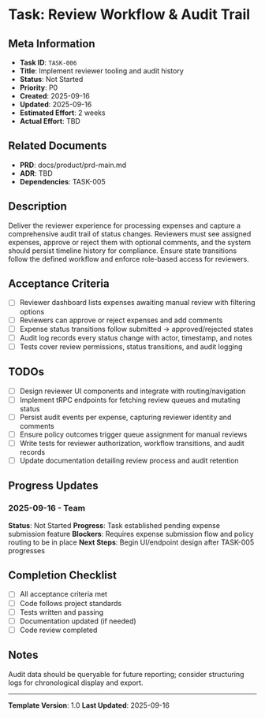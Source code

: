 # Task: Review Workflow & Audit Trail

## Meta Information

- **Task ID**: `TASK-006`
- **Title**: Implement reviewer tooling and audit history
- **Status**: Not Started
- **Priority**: P0
- **Created**: 2025-09-16
- **Updated**: 2025-09-16
- **Estimated Effort**: 2 weeks
- **Actual Effort**: TBD

## Related Documents

- **PRD**: docs/product/prd-main.md
- **ADR**: TBD
- **Dependencies**: TASK-005

## Description

Deliver the reviewer experience for processing expenses and capture a comprehensive audit trail of status changes. Reviewers must see assigned expenses, approve or reject them with optional comments, and the system should persist timeline history for compliance. Ensure state transitions follow the defined workflow and enforce role-based access for reviewers.

## Acceptance Criteria

- [ ] Reviewer dashboard lists expenses awaiting manual review with filtering options
- [ ] Reviewers can approve or reject expenses and add comments
- [ ] Expense status transitions follow submitted → approved/rejected states
- [ ] Audit log records every status change with actor, timestamp, and notes
- [ ] Tests cover review permissions, status transitions, and audit logging

## TODOs

- [ ] Design reviewer UI components and integrate with routing/navigation
- [ ] Implement tRPC endpoints for fetching review queues and mutating status
- [ ] Persist audit events per expense, capturing reviewer identity and comments
- [ ] Ensure policy outcomes trigger queue assignment for manual reviews
- [ ] Write tests for reviewer authorization, workflow transitions, and audit records
- [ ] Update documentation detailing review process and audit retention

## Progress Updates

### 2025-09-16 - Team
**Status**: Not Started
**Progress**: Task established pending expense submission feature
**Blockers**: Requires expense submission flow and policy routing to be in place
**Next Steps**: Begin UI/endpoint design after TASK-005 progresses

## Completion Checklist

- [ ] All acceptance criteria met
- [ ] Code follows project standards
- [ ] Tests written and passing
- [ ] Documentation updated (if needed)
- [ ] Code review completed

## Notes

Audit data should be queryable for future reporting; consider structuring logs for chronological display and export.

---

**Template Version**: 1.0
**Last Updated**: 2025-09-16
